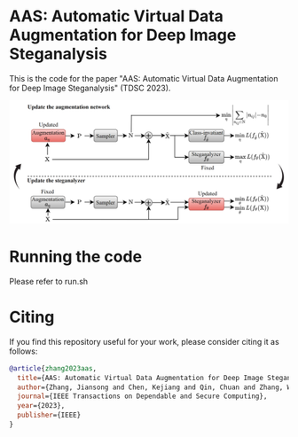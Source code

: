 # AAS: Automatic Virtual Data Augmentation for Deep Image Steganalysis

This is the code for the paper "AAS: Automatic Virtual Data Augmentation for Deep Image Steganalysis" (TDSC 2023).


![framework](AAS.png)

# Running the code
Please refer to run.sh 

# Citing

If you find this repository useful for your work, please consider citing it as follows:

```bibtex
@article{zhang2023aas,
  title={AAS: Automatic Virtual Data Augmentation for Deep Image Steganalysis},
  author={Zhang, Jiansong and Chen, Kejiang and Qin, Chuan and Zhang, Weiming and Yu, Nenghai},
  journal={IEEE Transactions on Dependable and Secure Computing},
  year={2023},
  publisher={IEEE}
}
```

